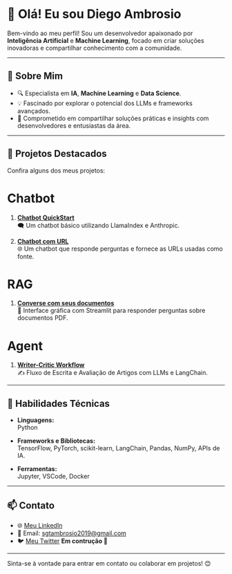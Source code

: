 # 👋 Olá! Eu sou Diego Ambrosio

Bem-vindo ao meu perfil! Sou um desenvolvedor apaixonado por **Inteligência Artificial** e **Machine Learning**, focado em criar soluções inovadoras e compartilhar conhecimento com a comunidade.

---

## 🚀 Sobre Mim
- 🔍 Especialista em **IA**, **Machine Learning** e **Data Science**.
- 💡 Fascinado por explorar o potencial dos LLMs e frameworks avançados.
- 🤝 Comprometido em compartilhar soluções práticas e insights com desenvolvedores e entusiastas da área.

---

## 📂 Projetos Destacados

Confira alguns dos meus projetos:
# Chatbot

1. **[Chatbot QuickStart](https://github.com/Ambrosio1994/ChatBot-QA)**  
   🗨️ Um chatbot básico utilizando LlamaIndex e Anthropic.
   
2. **[Chatbot com URL](https://github.com/Ambrosio1994/Chatbot-com-URL)**  
   🌐 Um chatbot que responde perguntas e fornece as URLs usadas como fonte.

# RAG

1. **[Converse com seus documentos](https://github.com/Ambrosio1994/converse-com-seus-documentos)**  
   📄 Interface gráfica com Streamlit para responder perguntas sobre documentos PDF.

# Agent

1. **[Writer-Critic Workflow](https://github.com/Ambrosio1994/Agents/tree/main/escritor-de-artigo)**  
   ✍️ Fluxo de Escrita e Avaliação de Artigos com LLMs e LangChain.



---

## 🔧 Habilidades Técnicas

- **Linguagens:**  
  Python

- **Frameworks e Bibliotecas:**  
  TensorFlow, PyTorch, scikit-learn, LangChain, Pandas, NumPy, APIs de IA.

- **Ferramentas:**  
  Jupyter, VSCode, Docker

---

## 📫 Contato

- 🌐 [Meu LinkedIn](https://www.linkedin.com/in/diego-ambrosio/)
- 📧 Email: sgtambrosio2019@gmail.com
- 🐦 [Meu Twitter](https://x.com/codeinteligente) **Em contrução 🚀**

---

Sinta-se à vontade para entrar em contato ou colaborar em projetos! 😊

